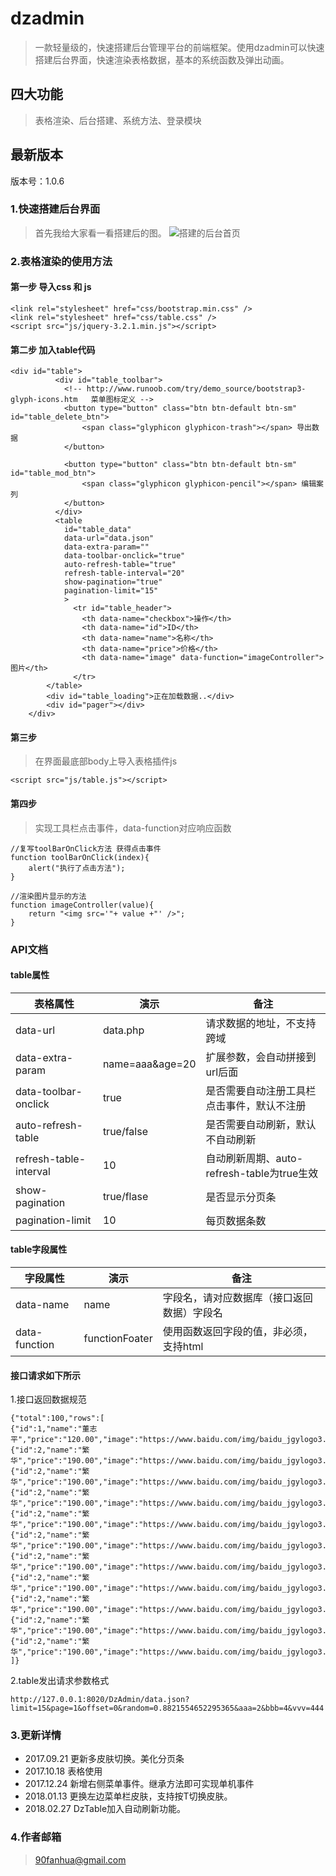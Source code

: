 # dzadmin
>一款轻量级的，快速搭建后台管理平台的前端框架。使用dzadmin可以快速搭建后台界面，快速渲染表格数据，基本的系统函数及弹出动画。

## 四大功能
>表格渲染、后台搭建、系统方法、登录模块

## 最新版本
版本号：1.0.6

### 1.快速搭建后台界面
>	首先我给大家看一看搭建后的图。
![搭建的后台首页](http://upload-images.jianshu.io/upload_images/5065466-6103b7dca0be19c4.png?imageMogr2/auto-orient/strip%7CimageView2/2/w/1240)


### 2.表格渲染的使用方法
#### 第一步 导入css 和 js
```
<link rel="stylesheet" href="css/bootstrap.min.css" />
<link rel="stylesheet" href="css/table.css" />
<script src="js/jquery-3.2.1.min.js"></script>
```
#### 第二步 加入table代码
```
<div id="table">
		  <div id="table_toolbar">
			<!-- http://www.runoob.com/try/demo_source/bootstrap3-glyph-icons.htm   菜单图标定义 -->
			<button type="button" class="btn btn-default btn-sm" id="table_delete_btn">
				<span class="glyphicon glyphicon-trash"></span> 导出数据
			</button>

			<button type="button" class="btn btn-default btn-sm" id="table_mod_btn">
				<span class="glyphicon glyphicon-pencil"></span> 编辑案列
			</button>
		  </div>
		  <table 
		  	id="table_data"
		    data-url="data.json" 
		    data-extra-param="" 
		    data-toolbar-onclick="true" 
		    auto-refresh-table="true" 
		    refresh-table-interval="20" 
		    show-pagination="true"
		    pagination-limit="15"
		    >  
			  <tr id="table_header"> 
				<th data-name="checkbox">操作</th>
				<th data-name="id">ID</th>  
				<th data-name="name">名称</th>  
				<th data-name="price">价格</th>
				<th data-name="image" data-function="imageController">图片</th>
			  </tr>  
		</table>  
		<div id="table_loading">正在加载数据..</div>
		<div id="pager"></div>
	</div>
```

#### 第三步
> 在界面最底部body上导入表格插件js
```
<script src="js/table.js"></script>
```

#### 第四步
> 实现工具栏点击事件，data-function对应响应函数
```
//复写toolBarOnClick方法 获得点击事件
function toolBarOnClick(index){
	alert("执行了点击方法");
}

//渲染图片显示的方法
function imageController(value){
	return "<img src='"+ value +"' />";
}
```

### API文档
#### table属性
| 表格属性 | 演示 | 备注 |
|------|------|---------|
|data-url|data.php| 请求数据的地址，不支持跨域 |
|data-extra-param| name=aaa&age=20|扩展参数，会自动拼接到url后面|
|data-toolbar-onclick|true | 是否需要自动注册工具栏点击事件，默认不注册|
|auto-refresh-table|true/false|是否需要自动刷新，默认不自动刷新|
|refresh-table-interval|10|自动刷新周期、auto-refresh-table为true生效|
|show-pagination|true/flase|是否显示分页条|
|pagination-limit|10|每页数据条数|
#### table字段属性
| 字段属性 | 演示 | 备注 |
|----|-----|-------|
|data-name|name|字段名，请对应数据库（接口返回数据）字段名|
|data-function|functionFoater|使用函数返回字段的值，非必须，支持html|

#### 接口请求如下所示
1.接口返回数据规范
```
{"total":100,"rows":[
{"id":1,"name":"董志平","price":"120.00","image":"https://www.baidu.com/img/baidu_jgylogo3.gif"},
{"id":2,"name":"繁华","price":"190.00","image":"https://www.baidu.com/img/baidu_jgylogo3.gif"},
{"id":2,"name":"繁华","price":"190.00","image":"https://www.baidu.com/img/baidu_jgylogo3.gif"},
{"id":2,"name":"繁华","price":"190.00","image":"https://www.baidu.com/img/baidu_jgylogo3.gif"},
{"id":2,"name":"繁华","price":"190.00","image":"https://www.baidu.com/img/baidu_jgylogo3.gif"},
{"id":2,"name":"繁华","price":"190.00","image":"https://www.baidu.com/img/baidu_jgylogo3.gif"},
{"id":2,"name":"繁华","price":"190.00","image":"https://www.baidu.com/img/baidu_jgylogo3.gif"},
{"id":2,"name":"繁华","price":"190.00","image":"https://www.baidu.com/img/baidu_jgylogo3.gif"},
{"id":2,"name":"繁华","price":"190.00","image":"https://www.baidu.com/img/baidu_jgylogo3.gif"},
{"id":2,"name":"繁华","price":"190.00","image":"https://www.baidu.com/img/baidu_jgylogo3.gif"},
{"id":2,"name":"繁华","price":"190.00","image":"https://www.baidu.com/img/baidu_jgylogo3.gif"}
]}
```

2.table发出请求参数格式
```
http://127.0.0.1:8020/DzAdmin/data.json?limit=15&page=1&offset=0&random=0.8821554652295365&aaa=2&bbb=4&vvv=444
```

### 3.更新详情
+ 2017.09.21 更新多皮肤切换。美化分页条
+ 2017.10.18 表格使用
+ 2017.12.24 新增右侧菜单事件。继承方法即可实现单机事件
+ 2018.01.13 更换左边菜单栏皮肤，支持按T切换皮肤。
+ 2018.02.27 DzTable加入自动刷新功能。

### 4.作者邮箱
> 90fanhua@gmail.com
